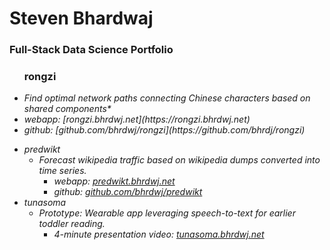 # Steven Bhardwaj
### Full-Stack Data Science Portfolio

<ul>
  <h3>rongzi</h3>
  <li><i>Find optimal network paths connecting Chinese characters based on shared components*<i></li>
  <li>webapp: [rongzi.bhrdwj.net](https://rongzi.bhrdwj.net)</li>
  <li>github: [github.com/bhrdwj/rongzi](https://github.com/bhrdj/rongzi)</li>
</ul>
    

- predwikt
  - *Forecast wikipedia traffic based on wikipedia dumps converted into time series.*
    - webapp: [predwikt.bhrdwj.net](https://predwikt.bhrdwj.net) 
    - github: [github.com/bhrdwj/predwikt](https://github.com/bhrdj/predwikt)
- tunasoma
  - *Prototype: Wearable app leveraging speech-to-text for earlier toddler reading.*
    - 4-minute presentation video: [tunasoma.bhrdwj.net](https://tunasoma.bhrdwj.net)
